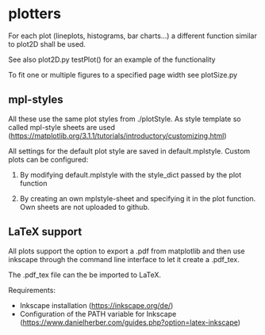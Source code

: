 # plotters

For each plot (lineplots, histograms, bar charts...) a different function similar to plot2D shall be used.

See also plot2D.py testPlot() for an example of the functionality

To fit one or multiple figures to a specified page width see plotSize.py

## mpl-styles

All these use the same plot styles from ./plotStyle. As style template so called mpl-style sheets are used (https://matplotlib.org/3.1.1/tutorials/introductory/customizing.html)

All settings for the default plot style are saved in default.mplstyle. Custom plots can be configured:

1) By modifying default.mplstyle with the style_dict passed by the plot function 

2) By creating an own mplstyle-sheet and specifying it in the plot function. Own sheets are not uploaded to github.

## LaTeX support

All plots support the option to export a .pdf from matplotlib and then use inkscape through the command line interface to let it create a .pdf_tex.

The .pdf_tex file can the be imported to LaTeX. 

Requirements:
- Inkscape installation (https://inkscape.org/de/)
- Configuration of the PATH variable for Inkscape (https://www.danielherber.com/guides.php?option=latex-inkscape)